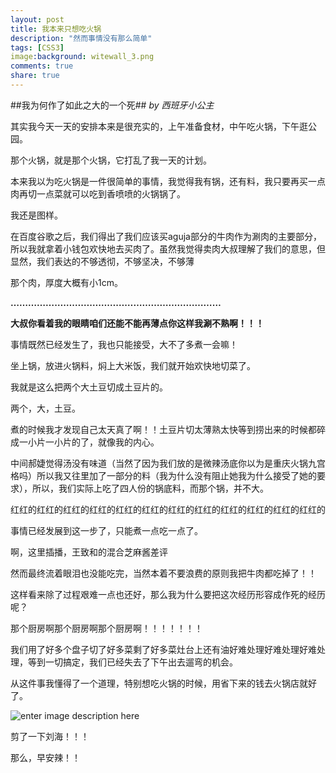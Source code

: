 ```yaml
---
layout: post
title: 我本来只想吃火锅
description: "然而事情没有那么简单"
tags: [CSS3]
image:background: witewall_3.png
comments: true
share: true
---
```

##我为何作了如此之大的一个死##
*by 西班牙小公主*

其实我今天一天的安排本来是很充实的，上午准备食材，中午吃火锅，下午逛公园。

那个火锅，就是那个火锅，它打乱了我一天的计划。

本来我以为吃火锅是一件很简单的事情，我觉得我有锅，还有料，我只要再买一点肉再切一点菜就可以吃到香喷喷的火锅锅了。

我还是图样。

在百度谷歌之后，我们得出了我们应该买aguja部分的牛肉作为涮肉的主要部分，所以我就拿着小钱包欢快地去买肉了。虽然我觉得卖肉大叔理解了我们的意思，但显然，我们表达的不够透彻，不够坚决，不够薄

那个肉，厚度大概有小1cm。

**………………………………………………………………**

**大叔你看着我的眼睛咱们还能不能再薄点你这样我涮不熟啊！！！**

事情既然已经发生了，我也只能接受，大不了多煮一会嘛！

坐上锅，放进火锅料，焖上大米饭，我们就开始欢快地切菜了。

我就是这么把两个大土豆切成土豆片的。

两个，大，土豆。

煮的时候我才发现自己太天真了啊！！土豆片切太薄熟太快等到捞出来的时候都碎成一小片一小片的了，就像我的内心。

中间郝婕觉得汤没有味道（当然了因为我们放的是微辣汤底你以为是重庆火锅九宫格吗）所以我又往里加了一部分的料（我为什么没有阻止她我为什么接受了她的要求），所以，我们实际上吃了四人份的锅底料，而那个锅，并不大。

红红的红红的红红的红红的红红的红红的红红的红红的红红的红红的红红的红红的

事情已经发展到这一步了，只能煮一点吃一点了。

啊，这里插播，王致和的混合芝麻酱差评

然而最终流着眼泪也没能吃完，当然本着不要浪费的原则我把牛肉都吃掉了！！

这样看来除了过程艰难一点也还好，那么我为什么要把这次经历形容成作死的经历呢？

那个厨房啊那个厨房啊那个厨房啊！！！！！！！

我们用了好多个盘子切了好多菜剩了好多菜灶台上还有油好难处理好难处理好难处理，等到一切搞定，我们已经失去了下午出去遛弯的机会。

从这件事我懂得了一个道理，特别想吃火锅的时候，用省下来的钱去火锅店就好了。

![enter image description here](http://ww4.sinaimg.cn/mw690/6bfe8f1bgw1ewd0n8ypsrj20w01kwqfi.jpg)

剪了一下刘海！！！

那么，早安辣！！